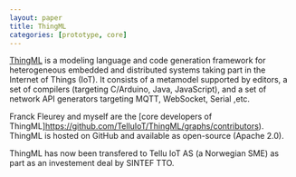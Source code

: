 ```yaml
---
layout: paper
title: ThingML
categories: [prototype, core]
---
```


[ThingML](http://www.ThingML.org) is a modeling language and code generation framework for heterogeneous embedded and distributed systems taking part in the Internet of Things (IoT). It consists of a metamodel supported by editors, a set of compilers (targeting C/Arduino, Java, JavaScript), and a set of network API generators targeting MQTT, WebSocket, Serial ,etc.

Franck Fleurey and myself are the [core developers of ThingML]https://github.com/TelluIoT/ThingML/graphs/contributors). ThingML is hosted on GitHub and available as open-source (Apache 2.0).

ThingML has now been transfered to Tellu IoT AS (a Norwegian SME) as part as an investement deal by SINTEF TTO.
